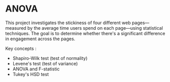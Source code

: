# ANOVA

This project investigates the stickiness of four different web pages—measured by the average time users spend on each page—using statistical techniques. The goal is to determine whether there's a significant difference in engagement across the pages. 

Key concepts : 
- Shapiro-Wilk test (test of normality)
- Levene's test (test of variance)
- ANOVA and F-statistic
- Tukey's HSD test
